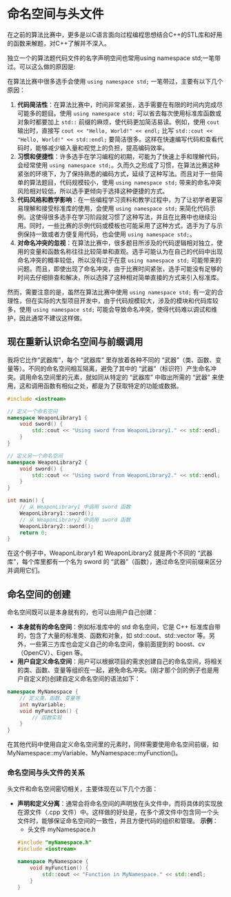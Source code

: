 # 命名空间与头文件
在之前的算法比赛中，更多是以C语言面向过程编程思想结合C++的STL库和好用的函数来解题，对C++了解并不深入。

独立一个的算法题代码文件的名字声明空间也常用using namespace std;一笔带过。可以这么做的原因是:

在算法比赛中很多选手会使用 `using namespace std;` 一笔带过，主要有以下几个原因：
1. **代码简洁性**：在算法比赛中，时间非常紧张，选手需要在有限的时间内完成尽可能多的题目。使用 `using namespace std;` 可以省去每次使用标准库函数或对象时都要加上 `std::` 前缀的麻烦，使代码更加简洁易读。例如，使用 `cout` 输出时，直接写 `cout << "Hello, World!" << endl;` 比写 `std::cout << "Hello, World!" << std::endl;` 要简洁很多。这样在快速编写代码和查看代码时，能够减少输入量和视觉上的负担，提高编码效率。
2. **习惯和便捷性**：许多选手在学习编程的初期，可能为了快速上手和理解代码，会经常使用 `using namespace std;`。久而久之形成了习惯，在算法比赛这种紧张的环境下，为了保持熟悉的编码方式，延续了这种写法。而且对于一些简单的算法题目，代码规模较小，使用 `using namespace std;` 带来的命名冲突风险相对较低，所以选手更倾向于选择这种便捷的方式。
3. **代码风格和教学影响**：在一些编程学习资料和教学过程中，为了让初学者更容易理解和接受标准库的使用，会使用 `using namespace std;` 来简化代码示例。这使得很多选手在学习阶段就习惯了这种写法，并且在比赛中也继续沿用。同时，一些比赛的示例代码或模板也可能采用了这种方式，选手为了与示例保持一致或者方便复用代码，也会使用 `using namespace std;`。
4. **对命名冲突的忽视**：在算法比赛中，很多题目所涉及的代码逻辑相对独立，使用的变量和函数名称往往比较简单和直观。选手可能认为在自己的代码中出现命名冲突的概率较低，所以没有过于在意 `using namespace std;` 可能带来的问题。而且，即使出现了命名冲突，由于比赛时间紧张，选手可能没有足够的时间去仔细排查和解决，所以选择了这种相对简单直接的方式来引入标准库。

然而，需要注意的是，虽然在算法比赛中使用 `using namespace std;` 有一定的合理性，但在实际的大型项目开发中，由于代码规模较大，涉及的模块和代码库较多，使用 `using namespace std;` 可能会导致命名冲突，使得代码难以调试和维护，因此通常不建议这样做。 


## 现在重新认识命名空间与前缀调用
我将它比作“武器库”，每个 “武器库” 里存放着各种不同的 “武器”（类、函数、变量等）。不同的命名空间相互隔离，避免了其中的 “武器”（标识符）产生命名冲突。调用命名空间里的元素，就如同从特定的 “武器库” 中取出所需的 “武器” 来使用，这和调用函数有相似之处，都是为了获取特定的功能或数据。

``` cpp
#include <iostream>

// 定义一个命名空间
namespace WeaponLibrary1 {
    void sword() {
        std::cout << "Using sword from WeaponLibrary1." << std::endl;
    }
}

// 定义另一个命名空间
namespace WeaponLibrary2 {
    void sword() {
        std::cout << "Using sword from WeaponLibrary2." << std::endl;
    }
}

int main() {
    // 从 WeaponLibrary1 中调用 sword 函数
    WeaponLibrary1::sword();
    // 从 WeaponLibrary2 中调用 sword 函数
    WeaponLibrary2::sword();
    return 0;
}
```
在这个例子中，WeaponLibrary1 和 WeaponLibrary2 就是两个不同的 “武器库”，每个库里都有一个名为 sword 的 “武器”（函数），通过命名空间前缀来区分并调用它们。

## 命名空间的创建
命名空间既可以是本身就有的，也可以由用户自己创建：
- **本身就有的命名空间**：例如标准库中的 std 命名空间，它是 C++ 标准库自带的，包含了大量的标准类、函数和对象，如 std::cout、std::vector 等。另外，一些第三方库也会定义自己的命名空间，像前面提到的 boost、cv（OpenCV）、Eigen 等。
- **用户自定义命名空间**：用户可以根据项目的需求创建自己的命名空间，将相关的类、函数、变量等组织在一起，避免命名冲突。(刚才那个剑的例子也是用户自定义的)创建自定义命名空间的语法如下：
```cpp
namespace MyNamespace {
    // 定义类、函数、变量等
    int myVariable;
    void myFunction() {
        // 函数实现
    }
}
```
在其他代码中使用自定义命名空间里的元素时，同样需要使用命名空间前缀，如 MyNamespace::myVariable、MyNamespace::myFunction()。
### 命名空间与头文件的关系
头文件和命名空间密切相关，主要体现在以下几个方面：
- **声明和定义分离**：通常会将命名空间的声明放在头文件中，而将具体的实现放在源文件（.cpp 文件）中。这样做的好处是，在多个源文件中包含同一个头文件时，能够保证命名空间的一致性，并且方便代码的组织和管理。
**示例**：
    -  头文件 myNamespace.h
    ```cpp
    #include "myNamespace.h"
    #include <iostream>

    namespace MyNamespace {
        void myFunction() {
            std::cout << "Function in MyNamespace." << std::endl;
        }
    }
    ```